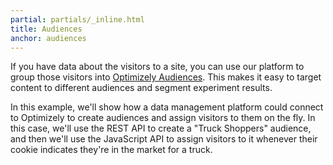 ```yaml
---
partial: partials/_inline.html
title: Audiences
anchor: audiences
---
```

If you have data about the visitors to a site, you can use our platform to group those visitors into [Optimizely Audiences](https://help.optimizely.com/hc/en-us/articles/200039685-Audiences-Choose-which-visitors-to-include). This makes it easy to target content to different audiences and segment experiment results.

In this example, we'll show how a data management platform could connect to Optimizely to create audiences and assign visitors to them on the fly. In this case, we'll use the REST API to create a "Truck Shoppers" audience, and then we'll use the JavaScript API to assign visitors to it whenever their cookie indicates they're in the market for a truck.
